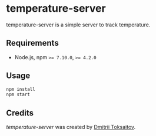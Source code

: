 temperature-server
==================

temperature-server is a simple server to track temperature.

## Requirements

* Node.js, npm `>= 7.10.0`, `>= 4.2.0`

## Usage

```bash
npm install
npm start
```

## Credits

*temperature-server* was created by [Dmitrii Toksaitov](https://github.com/toksaitov).

